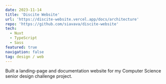 ```yaml
---
date: 2023-11-14
title: 'Discite Website'
url: 'https://discite-website.vercel.app/docs/architecture'
repo: 'https://github.com/siavava/discite-website'
tech:
  - Nuxt
  - TypeScript
  - Sass
featured: true
navigation: false
tag: design / web
---
```


Built a landing-page and documentation website
for my Computer Science senior design challenge project.
